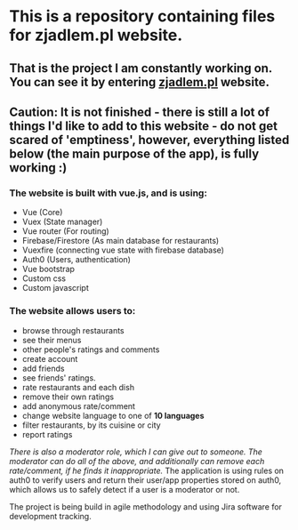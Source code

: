 # This is a repository containing files for zjadlem.pl website.

## That is the project I am constantly working on. You can see it by entering [zjadlem.pl](https://zjadlem.pl) website.
## Caution: It is not finished - there is still a lot of things I'd like to add to this website - do not get scared of 'emptiness', however, everything listed below (the main purpose of the app), is fully working :)

### The website is built with vue.js, and is using:
- Vue (Core)
- Vuex (State manager)
- Vue router (For routing)
- Firebase/Firestore (As main database for restaurants)
- Vuexfire (connecting vue state with firebase database)
- Auth0 (Users, authentication)
- Vue bootstrap
- Custom css
- Custom javascript

### The website allows users to:
- browse through restaurants
- see their menus
- other people's ratings and comments
- create account
- add friends
- see friends' ratings.
- rate restaurants and each dish
- remove their own ratings
- add anonymous rate/comment
- change website language to one of **10 languages**
- filter restaurants, by its cuisine or city
- report ratings

*There is also a moderator role, which I can give out to someone. The moderator can do all of the above, and additionally can remove each rate/comment, if he finds it inappropriate.*
The application is using rules on auth0 to verify users and return their user/app properties stored on auth0, which allows us to safely detect if a user is a moderator or not.

The project is being build in agile methodology and using Jira software for development tracking.

